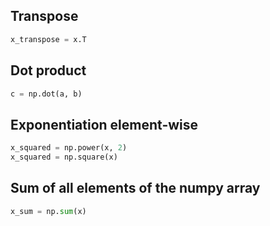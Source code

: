 ## Transpose

```python
x_transpose = x.T
```

## Dot product

```python
c = np.dot(a, b)
```

## Exponentiation element-wise

```python
x_squared = np.power(x, 2)
x_squared = np.square(x)
```

## Sum of all elements of the numpy array

```python
x_sum = np.sum(x)
```
